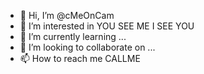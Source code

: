 - 👋 Hi, I’m @cMeOnCam
- 👀 I’m interested in YOU SEE ME I SEE YOU
- 🌱 I’m currently learning ...
- 💞️ I’m looking to collaborate on ...
- 📫 How to reach me CALLME
<!---
cMeOnCam/cMeOnCam is a ✨ special ✨ repository because its `README.md` (this file) appears on your GitHub profile.
You can click the Preview link to take a look at your changes.
--->
